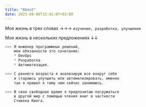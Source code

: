 ```yaml
---
title: "About"
date: 2023-08-06T15:41:07+03:00
---
```


Моя жизнь в трех словах &rarr;&rarr;&rarr; `изучение, разработка, улучшение`

Моя жизнь в нескольких предложениях &darr;&darr;
```python
>>> Я инженер программных решений,
	мои обязанности это сочетание:
    * DevOps
	* Разработка
    * Автоматизация.

>>> С раннего возраста я анализирую все вокруг себя
	и стараюсь улучшить или автоматизировать, именно
	так я пришел к тому чем сейчас занимаюсь.

>>> В свое свободное время я предпочитаю погружаться
	в другой мир с помощью чтения книг в частности
	Стивена Кинга.
```